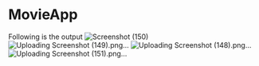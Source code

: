 # MovieApp
Following is the output
![Screenshot (150)](https://github.com/PoojaMCA2021/MovieApp/assets/84899522/c10e19f5-46a8-4d96-bb6c-0873a058875f)
![Uploading Screenshot (149).png…]()
 ![Uploading Screenshot (148).png…]()
![Uploading Screenshot (151).png…]()
